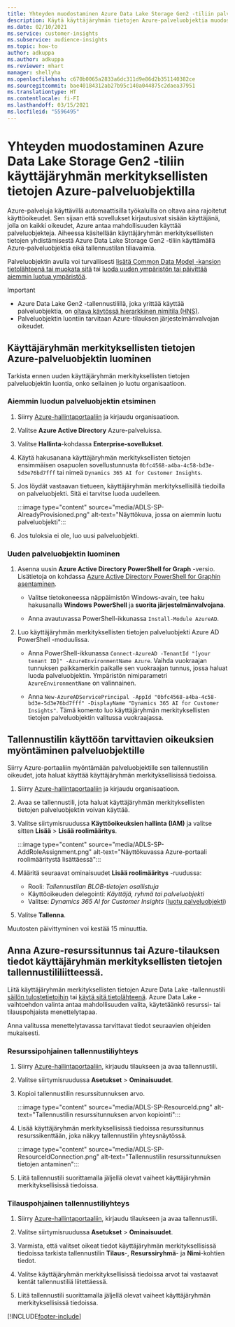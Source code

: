 ```yaml
---
title: Yhteyden muodostaminen Azure Data Lake Storage Gen2 -tiliin palveluobjektia käyttämällä
description: Käytä käyttäjäryhmän tietojen Azure-palveluobjektia muodostamaan yhteys omaan Data Lake -tallennustilaan, kun se liitetään käyttäjäryhmän tietoihin.
ms.date: 02/10/2021
ms.service: customer-insights
ms.subservice: audience-insights
ms.topic: how-to
author: adkuppa
ms.author: adkuppa
ms.reviewer: mhart
manager: shellyha
ms.openlocfilehash: c670b0065a2833a6dc311d9e86d2b351140382ce
ms.sourcegitcommit: bae40184312ab27b95c140a044875c2daea37951
ms.translationtype: HT
ms.contentlocale: fi-FI
ms.lasthandoff: 03/15/2021
ms.locfileid: "5596495"
---
```

# <a name="connect-to-an-azure-data-lake-storage-gen2-account-with-an-azure-service-principal-for-audience-insights"></a>Yhteyden muodostaminen Azure Data Lake Storage Gen2 -tiliin käyttäjäryhmän merkityksellisten tietojen Azure-palveluobjektilla

Azure-palveluja käyttävillä automaattisilla työkaluilla on oltava aina rajoitetut käyttöoikeudet. Sen sijaan että sovellukset kirjautusivat sisään käyttäjänä, jolla on kaikki oikeudet, Azure antaa mahdollisuuden käyttää palveluobjekteja. Aiheessa käsitellään käyttäjäryhmän merkityksellisten tietojen yhdistämisestä Azure Data Lake Storage Gen2 -tiliin käyttämällä Azure-palveluobjektia eikä tallennustilan tiliavaimia. 

Palveluobjektin avulla voi turvallisesti [lisätä Common Data Model -kansion tietolähteenä tai muokata sitä](connect-common-data-model.md) tai [luoda uuden ympäristön tai päivittää aiemmin luotua ympäristöä](manage-environments.md#create-an-environment-in-an-existing-organization).

> [!IMPORTANT]
> - Azure Data Lake Gen2 -tallennustilillä, joka yrittää käyttää palveluobjektia, on [oltava käytössä hierarkkinen nimitila (HNS)](/azure/storage/blobs/data-lake-storage-namespace).
> - Palveluobjektin luontiin tarvitaan Azure-tilauksen järjestelmänvalvojan oikeudet.

## <a name="create-azure-service-principal-for-audience-insights"></a>Käyttäjäryhmän merkityksellisten tietojen Azure-palveluobjektin luominen

Tarkista ennen uuden käyttäjäryhmän merkityksellisten tietojen palveluobjektin luontia, onko sellainen jo luotu organisaatioon.

### <a name="look-for-an-existing-service-principal"></a>Aiemmin luodun palveluobjektin etsiminen

1. Siirry [Azure-hallintaportaaliin](https://portal.azure.com) ja kirjaudu organisaatioon.

2. Valitse **Azure Active Directory** Azure-palveluissa.

3. Valitse **Hallinta**-kohdassa **Enterprise-sovellukset**.

4. Käytä hakusanana käyttäjäryhmän merkityksellisten tietojen ensimmäisen osapuolen sovellustunnusta `0bfc4568-a4ba-4c58-bd3e-5d3e76bd7fff` tai nimeä `Dynamics 365 AI for Customer Insights`.

5. Jos löydät vastaavan tietueen, käyttäjäryhmän merkityksellisillä tiedoilla on palveluobjekti. Sitä ei tarvitse luoda uudelleen.
   
   :::image type="content" source="media/ADLS-SP-AlreadyProvisioned.png" alt-text="Näyttökuva, jossa on aiemmin luotu palveluobjekti":::
   
6. Jos tuloksia ei ole, luo uusi palveluobjekti.

### <a name="create-a-new-service-principal"></a>Uuden palveluobjektin luominen

1. Asenna uusin **Azure Active Directory PowerShell for Graph** -versio. Lisätietoja on kohdassa [Azure Active Directory PowerShell for Graphin asentaminen](/powershell/azure/active-directory/install-adv2).
   - Valitse tietokoneessa näppäimistön Windows-avain, tee haku hakusanalla **Windows PowerShell** ja **suorita järjestelmänvalvojana**.
   
   - Anna avautuvassa PowerShell-ikkunassa `Install-Module AzureAD`.

2. Luo käyttäjäryhmän merkityksellisten tietojen palveluobjekti Azure AD PowerShell -moduulissa.
   - Anna PowerShell-ikkunassa `Connect-AzureAD -TenantId "[your tenant ID]" -AzureEnvironmentName Azure`. Vaihda vuokraajan tunnuksen paikkamerkin paikalle sen vuokraajan tunnus, jossa haluat luoda palveluobjektin. Ympäristön nimiparametri `AzureEnvironmentName` on valinnainen.
  
   - Anna `New-AzureADServicePrincipal -AppId "0bfc4568-a4ba-4c58-bd3e-5d3e76bd7fff" -DisplayName "Dynamics 365 AI for Customer Insights"`. Tämä komento luo käyttäjäryhmän merkityksellisten tietojen palveluobjektin valitussa vuokraajassa.  

## <a name="grant-permissions-to-the-service-principal-to-access-the-storage-account"></a>Tallennustilin käyttöön tarvittavien oikeuksien myöntäminen palveluobjektille

Siirry Azure-portaaliin myöntämään palveluobjektille sen tallennustilin oikeudet, jota haluat käyttää käyttäjäryhmän merkityksellisissä tiedoissa.

1. Siirry [Azure-hallintaportaaliin](https://portal.azure.com) ja kirjaudu organisaatioon.

1. Avaa se tallennustili, jota haluat käyttäjäryhmän merkityksellisten tietojen palveluobjektin voivan käyttää.

1. Valitse siirtymisruudussa **Käyttöoikeuksien hallinta (IAM)** ja valitse sitten **Lisää** > **Lisää roolimääritys**.
   
   :::image type="content" source="media/ADLS-SP-AddRoleAssignment.png" alt-text="Näyttökuvassa Azure-portaali roolimääritystä lisättäessä":::
   
1. Määritä seuraavat ominaisuudet **Lisää roolimääritys** -ruudussa:
   - Rooli: *Tallennustilan BLOB-tietojen osallistuja*
   - Käyttöoikeuden delegointi: *Käyttäjä, ryhmä tai palveluobjekti*
   - Valitse: *Dynamics 365 AI for Customer Insights* ([luotu palveluobjekti](#create-a-new-service-principal))

1.  Valitse **Tallenna**.

Muutosten päivittyminen voi kestää 15 minuuttia.

## <a name="enter-the-azure-resource-id-or-the-azure-subscription-details-in-the-storage-account-attachment-to-audience-insights"></a>Anna Azure-resurssitunnus tai Azure-tilauksen tiedot käyttäjäryhmän merkityksellisten tietojen tallennustililiitteessä.

Liitä käyttäjäryhmän merkityksellisten tietojen Azure Data Lake -tallennustili [säilön tulostetietoihin](manage-environments.md) tai [käytä sitä tietolähteenä](connect-common-data-service-lake.md). Azure Data Lake -vaihtoehdon valinta antaa mahdollisuuden valita, käytetäänkö resurssi- tai tilauspohjaista menettelytapaa.

Anna valitussa menettelytavassa tarvittavat tiedot seuraavien ohjeiden mukaisesti.

### <a name="resource-based-storage-account-connection"></a>Resurssipohjainen tallennustiliyhteys

1. Siirry [Azure-hallintaportaaliin](https://portal.azure.com), kirjaudu tilaukseen ja avaa tallennustili.

1. Valitse siirtymisruudussa **Asetukset** > **Ominaisuudet**.

1. Kopioi tallennustilin resurssitunnuksen arvo.

   :::image type="content" source="media/ADLS-SP-ResourceId.png" alt-text="Tallennustilin resurssitunnuksen arvon kopiointi":::

1. Lisää käyttäjäryhmän merkityksellisissä tiedoissa resurssitunnus resurssikenttään, joka näkyy tallennustilin yhteysnäytössä.

   :::image type="content" source="media/ADLS-SP-ResourceIdConnection.png" alt-text="Tallennustilin resurssitunnuksen tietojen antaminen":::   
   
1. Liitä tallennustili suorittamalla jäljellä olevat vaiheet käyttäjäryhmän merkityksellisissä tiedoissa.

### <a name="subscription-based-storage-account-connection"></a>Tilauspohjainen tallennustiliyhteys

1. Siirry [Azure-hallintaportaaliin](https://portal.azure.com), kirjaudu tilaukseen ja avaa tallennustili.

1. Valitse siirtymisruudussa **Asetukset** > **Ominaisuudet**.

1. Varmista, että valitset oikeat tiedot käyttäjäryhmän merkityksellisissä tiedoissa tarkista tallennustilin **Tilaus**-, **Resurssiryhmä**- ja **Nimi**-kohtien tiedot.

1. Valitse käyttäjäryhmän merkityksellisissä tiedoissa arvot tai vastaavat kentät tallennustiliä liitettäessä.
   
1. Liitä tallennustili suorittamalla jäljellä olevat vaiheet käyttäjäryhmän merkityksellisissä tiedoissa.


[!INCLUDE[footer-include](../includes/footer-banner.md)]